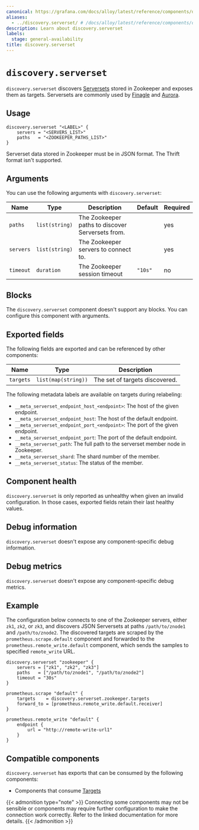 ```yaml
---
canonical: https://grafana.com/docs/alloy/latest/reference/components/discovery/discovery.serverset/
aliases:
  - ../discovery.serverset/ # /docs/alloy/latest/reference/components/discovery.serverset/
description: Learn about discovery.serverset
labels:
  stage: general-availability
title: discovery.serverset
---
```


# `discovery.serverset`

`discovery.serverset` discovers [Serversets][] stored in Zookeeper and exposes them as targets.
Serversets are commonly used by [Finagle][] and [Aurora][].

[Serversets]: https://github.com/twitter/finagle/tree/develop/finagle-serversets
[Finagle]: https://twitter.github.io/finagle/
[Aurora]: https://aurora.apache.org/

## Usage

```alloy
discovery.serverset "<LABEL>" {
    servers = "<SERVERS_LIST>"
    paths   = "<ZOOKEEPER_PATHS_LIST>"
}
```

Serverset data stored in Zookeeper must be in JSON format.
The Thrift format isn't supported.

## Arguments

You can use the following arguments with `discovery.serverset`:

| Name      | Type           | Description                                      | Default | Required |
| --------- | -------------- | ------------------------------------------------ | ------- | -------- |
| `paths`   | `list(string)` | The Zookeeper paths to discover Serversets from. |         | yes      |
| `servers` | `list(string)` | The Zookeeper servers to connect to.             |         | yes      |
| `timeout` | `duration`     | The Zookeeper session timeout                    | `"10s"` | no       |

## Blocks

The `discovery.serverset` component doesn't support any blocks. You can configure this component with arguments.

## Exported fields

The following fields are exported and can be referenced by other components:

| Name      | Type                | Description                    |
| --------- | ------------------- | ------------------------------ |
| `targets` | `list(map(string))` | The set of targets discovered. |

The following metadata labels are available on targets during relabeling:

* `__meta_serverset_endpoint_host_<endpoint>`: The host of the given endpoint.
* `__meta_serverset_endpoint_host`: The host of the default endpoint.
* `__meta_serverset_endpoint_port_<endpoint>`: The port of the given endpoint.
* `__meta_serverset_endpoint_port`: The port of the default endpoint.
* `__meta_serverset_path`: The full path to the serverset member node in Zookeeper.
* `__meta_serverset_shard`: The shard number of the member.
* `__meta_serverset_status`: The status of the member.

## Component health

`discovery.serverset` is only reported as unhealthy when given an invalid configuration.
In those cases, exported fields retain their last healthy values.

## Debug information

`discovery.serverset` doesn't expose any component-specific debug information.

## Debug metrics

`discovery.serverset` doesn't expose any component-specific debug metrics.

## Example

The configuration below connects to one of the Zookeeper servers, either `zk1`, `zk2`, or `zk3`, and discovers JSON Serversets at paths `/path/to/znode1` and `/path/to/znode2`.
The discovered targets are scraped by the `prometheus.scrape.default` component and forwarded to the `prometheus.remote_write.default` component, which sends the samples to specified `remote_write` URL.

```alloy
discovery.serverset "zookeeper" {
    servers = ["zk1", "zk2", "zk3"]
    paths   = ["/path/to/znode1", "/path/to/znode2"]
    timeout = "30s"
}

prometheus.scrape "default" {
    targets    = discovery.serverset.zookeeper.targets
    forward_to = [prometheus.remote_write.default.receiver]
}

prometheus.remote_write "default" {
    endpoint {
        url = "http://remote-write-url1"
    }
}
```

<!-- START GENERATED COMPATIBLE COMPONENTS -->

## Compatible components

`discovery.serverset` has exports that can be consumed by the following components:

- Components that consume [Targets](../../../compatibility/#targets-consumers)

{{< admonition type="note" >}}
Connecting some components may not be sensible or components may require further configuration to make the connection work correctly.
Refer to the linked documentation for more details.
{{< /admonition >}}

<!-- END GENERATED COMPATIBLE COMPONENTS -->
